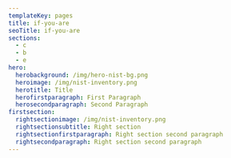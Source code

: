 ```yaml
---
templateKey: pages
title: if-you-are
seoTitle: if-you-are
sections:
  - c
  - b
  - e
hero:
  herobackground: /img/hero-nist-bg.png
  heroimage: /img/nist-inventory.png
  herotitle: Title
  herofirstparagraph: First Paragraph
  herosecondparagraph: Second Paragraph
firstsection:
  rightsectionimage: /img/nist-inventory.png
  rightsectionsubtitle: Right section
  rightsectionfirstparagraph: Right section second paragraph
  rightsecondparagraph: Right section second paragraph
---
```

